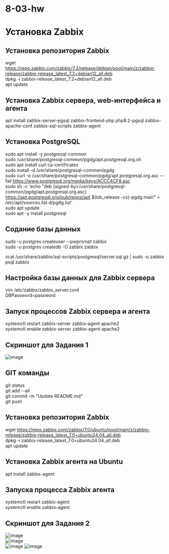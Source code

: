 # 8-03-hw
# Установка Zabbix

## Установка репозитория Zabbix
wget https://repo.zabbix.com/zabbix/7.2/release/debian/pool/main/z/zabbix-release/zabbix-release_latest_7.2+debian12_all.deb  
dpkg -i zabbix-release_latest_7.2+debian12_all.deb  
apt update  

## Установка Zabbix сервера, web-интерфейса и агента
apt install zabbix-server-pgsql zabbix-frontend-php php8.2-pgsql zabbix-apache-conf zabbix-sql-scripts zabbix-agent  

## Установка PostgreSQL
sudo apt install -y postgresql-common  
sudo /usr/share/postgresql-common/pgdg/apt.postgresql.org.sh  
sudo apt install curl ca-certificates  
sudo install -d /usr/share/postgresql-common/pgdg  
sudo curl -o /usr/share/postgresql-common/pgdg/apt.postgresql.org.asc --fail https://www.postgresql.org/media/keys/ACCC4CF8.asc  
sudo sh -c 'echo "deb [signed-by=/usr/share/postgresql-common/pgdg/apt.postgresql.org.asc] https://apt.postgresql.org/pub/repos/apt $(lsb_release -cs)-pgdg main" > /etc/apt/sources.list.d/pgdg.list'  
sudo apt update  
sudo apt -y install postgresql  

## Содание базы данных
sudo -u postgres createuser --pwprompt zabbix  
sudo -u postgres createdb -O zabbix zabbix  
  
zcat /usr/share/zabbix/sql-scripts/postgresql/server.sql.gz | sudo -u zabbix psql zabbix  

## Настройка базы данных для Zabbix сервера
vim /etc/zabbix/zabbix_server.conf  
DBPassword=password  

## Запуск процессов Zabbix сервера и агента
systemctl restart zabbix-server zabbix-agent apache2  
systemctl enable zabbix-server zabbix-agent apache2  

## Скриншот для Задания 1
![image](https://github.com/user-attachments/assets/a8ce9e7e-de46-4e19-afd9-82e9cd14a25a)

## GIT команды
git status  
git add --all  
git commit -m "Update README.md"  
git push  

## Установка репозитория Zabbix
wget https://repo.zabbix.com/zabbix/7.0/ubuntu/pool/main/z/zabbix-release/zabbix-release_latest_7.0+ubuntu24.04_all.deb  
dpkg -i zabbix-release_latest_7.0+ubuntu24.04_all.deb  
apt update  

## Установка Zabbix агента на Ubuntu
apt install zabbix-agent  

## Запуска процесса Zabbix агента
systemctl restart zabbix-agent  
systemctl enable zabbix-agent  

## Скриншот для Задания 2
![image](https://github.com/user-attachments/assets/76af8350-8cbf-4cf4-b34f-967e0e1ca37c)  
![image](https://github.com/user-attachments/assets/45fcaca7-8622-4ea6-8ac3-f657686bfc10)  
![image](https://github.com/user-attachments/assets/93cdefd6-2ddc-4fc9-b62c-ae398d26d5eb)
![image](https://github.com/user-attachments/assets/790c3726-0ec6-43fb-a49c-5d303f239eca)






